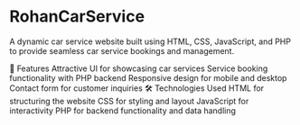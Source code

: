 # RohanCarService
A dynamic car service website built using HTML, CSS, JavaScript, and PHP to provide seamless car service bookings and management.

📌 Features
Attractive UI for showcasing car services
Service booking functionality with PHP backend
Responsive design for mobile and desktop
Contact form for customer inquiries
🛠️ Technologies Used
HTML for structuring the website
CSS for styling and layout
JavaScript for interactivity
PHP for backend functionality and data handling
